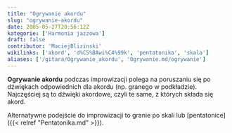 ```yaml
---
title: "Ogrywanie akordu"
slug: "ogrywanie-akordu"
date: 2005-05-27T20:56:12Z
kategorie: ['Harmonia jazzowa']
draft: false
contributor: 'MaciejBlizinski'
wikilinks: ['akord', 'd%C5%BAwi%C4%99k', 'pentatonika', 'skala']
aliases: ['/gitara/Ogrywanie_akordu', 'Ogrywanie.md/ogrywanie']
---
```

**Ogrywanie akordu** podczas improwizacji polega na poruszaniu się po
dźwiękach<!-- link nie odnosił się do niczego: 'Ogrywanie akordu' ('content/parked/harmonia/Ogrywanie_akordu.md') links to 'dźwięk' ('content/parked/harmonia/dźwięk.md') and that does not exist --> odpowiednich dla
akordu<!-- link nie odnosił się do niczego: 'Ogrywanie akordu' ('content/parked/harmonia/Ogrywanie_akordu.md') links to 'akord' ('content/parked/harmonia/akord.md') and that does not exist --> (np. granego w podkładzie). Najczęściej są to
dźwięki akordowe, czyli te same, z których składa się akord.

Alternatywne podejście do improwizacji to granie po
skali<!-- link nie odnosił się do niczego: 'Ogrywanie akordu' ('content/parked/harmonia/Ogrywanie_akordu.md') links to 'skala' ('content/parked/harmonia/skala.md') and that does not exist --> lub [pentatonice]({{< relref "Pentatonika.md" >}}).

